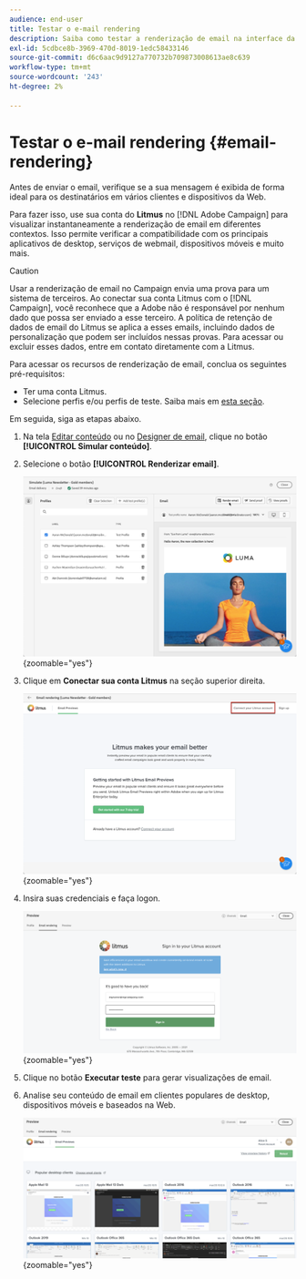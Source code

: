 ```yaml
---
audience: end-user
title: Testar o e-mail rendering
description: Saiba como testar a renderização de email na interface da Web do Campaign
exl-id: 5cdbce8b-3969-470d-8019-1edc58433146
source-git-commit: d6c6aac9d9127a770732b709873008613ae8c639
workflow-type: tm+mt
source-wordcount: '243'
ht-degree: 2%

---
```


# Testar o e-mail rendering {#email-rendering}

Antes de enviar o email, verifique se a sua mensagem é exibida de forma ideal para os destinatários em vários clientes e dispositivos da Web.

Para fazer isso, use sua conta do **Litmus** no [!DNL Adobe Campaign] para visualizar instantaneamente a renderização de email em diferentes contextos. Isso permite verificar a compatibilidade com os principais aplicativos de desktop, serviços de webmail, dispositivos móveis e muito mais.

>[!CAUTION]
>
>Usar a renderização de email no Campaign envia uma prova para um sistema de terceiros. Ao conectar sua conta Litmus com o [!DNL Campaign], você reconhece que a Adobe não é responsável por nenhum dado que possa ser enviado a esse terceiro. A política de retenção de dados de email do Litmus se aplica a esses emails, incluindo dados de personalização que podem ser incluídos nessas provas. Para acessar ou excluir esses dados, entre em contato diretamente com a Litmus.

Para acessar os recursos de renderização de email, conclua os seguintes pré-requisitos:

* Ter uma conta Litmus.
* Selecione perfis e/ou perfis de teste. Saiba mais em [esta seção](preview-content.md).

Em seguida, siga as etapas abaixo.

1. Na tela [Editar conteúdo](../email/edit-content.md) ou no [Designer de email](../email/get-started-email-designer.md), clique no botão **[!UICONTROL Simular conteúdo]**.

1. Selecione o botão **[!UICONTROL Renderizar email]**.

   ![Botão Simular conteúdo no editor de email](assets/simulate-rendering-button.png){zoomable="yes"}

1. Clique em **Conectar sua conta Litmus** na seção superior direita.

   ![Opção de conexão de conta Litmus na interface de renderização de email](assets/simulate-rendering-litmus.png){zoomable="yes"}

1. Insira suas credenciais e faça logon.

   ![Tela de logon da conta Litmus](assets/simulate-rendering-credentials.png){zoomable="yes"}

1. Clique no botão **Executar teste** para gerar visualizações de email.

1. Analise seu conteúdo de email em clientes populares de desktop, dispositivos móveis e baseados na Web.

   ![Visualizações de renderização de email em clientes diferentes](assets/simulate-rendering-previews.png){zoomable="yes"}

<!--
TO CHECK IF user is directed to Litmus or if the email rendering is shown directly in the Campaign UI.

CONTENT ABOVE COPIED FROM AJO

If not redirecting to Litmus:

To test the email rendering, follow these steps:

1. Access the email content creation screen, then click **[!UICONTROL Simulate content]**.

1. Click the **[!UICONTROL Render email]** button.

    The left pane provides various desktop, mobile, and web-based email clients. Select the desired email client to display a preview of your email in the right pane. 

    ![Preview pane showing email rendering across selected clients](assets/render-context.png){zoomable="yes"}

    >[!NOTE]
    >
    >The email clients list provides a sample of the major mail clients. Additional email clients are available from the filter button next to the top search bar.

 -->
